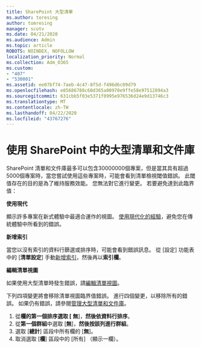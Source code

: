 ```yaml
---
title: SharePoint 大型清單
ms.author: toresing
author: tomresing
manager: scotv
ms.date: 04/21/2020
ms.audience: Admin
ms.topic: article
ROBOTS: NOINDEX, NOFOLLOW
localization_priority: Normal
ms.collection: Adm_O365
ms.custom:
- "407"
- "530001"
ms.assetid: ee07bf74-7aeb-4c47-8f5d-f496d6c09d79
ms.openlocfilehash: e85686788c60d365a00970e9ffe58e97512894a3
ms.sourcegitcommit: 631cbb5f03e5371f0995e976536d24e9d13746c3
ms.translationtype: MT
ms.contentlocale: zh-TW
ms.lasthandoff: 04/22/2020
ms.locfileid: "43767276"
---
```

# <a name="work-with-large-lists-and-libraries-in-sharepoint"></a>使用 SharePoint 中的大型清單和文件庫

SharePoint 清單和文件庫最多可以包含30000000個專案，但是當其具有超過5000個專案時，當您嘗試使用這些專案時，可能會看到清單檢視閾值錯誤。 此閾值存在的目的是為了維持服務效能。 您無法對它進行變更。 若要避免達到此臨界值：

**使用現代**

顯示許多專案在新式體驗中最適合運作的視圖。 [使用現代化的經驗](https://support.office.com/article/66dac24b-4177-4775-bf50-3d267318caa9)，避免您在傳統體驗中所看到的錯誤。

**新增索引**

當您以沒有索引的資料行篩選或排序時，可能會看到錯誤訊息。 從 [設定] 功能表中的 [**清單設定**] 手動[新增索引](https://support.office.com/article/f3f00554-b7dc-44d1-a2ed-d477eac463b0)，然後再以**索引欄**。

**編輯清單視圖**

如果使用大型清單時發生錯誤，請[編輯清單視圖](https://support.office.com/article/15916903-e79a-423f-b4e2-02d37e1ff372)。

下列四項變更將會移除清單視圖臨界值錯誤。 進行四個變更，以移除所有的錯誤。 如果仍有錯誤，請參閱[管理大型清單和文件庫](https://support.office.com/article/B8588DAE-9387-48C2-9248-C24122F07C59)。

1. 從**欄的第一個排序選取 [** **無**]，**然後依資料行排序**。
2. 從**第一個群組**中選取 [**無**]，**然後按該列進行群組**。
3. 選取 [**總計**] 區段中所有欄的 [**無**]。
4. 取消選取 [**欄**] 區段中的 [所有] （顯示一欄）。

